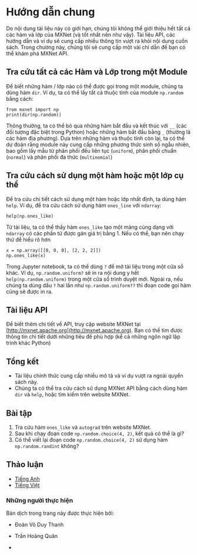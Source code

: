 <!-- ===================== Bắt đầu dịch Phần 1 ===================== -->
<!-- ========================================= REVISE PHẦN 1 - BẮT ĐẦU =================================== -->

<!--
# Documentation
-->

# Hướng dẫn chung

<!--
Due to constraints on the length of this book, we cannot possibly introduce every single MXNet function and class (and you probably would not want us to). The API documentation and additional tutorials and examples provide plenty of documentation beyond the book. In this section we provide you with some guidance to exploring the MXNet API.
-->

Do nội dung tài liệu này có giới hạn, chúng tôi không thể giới thiệu hết tất cả các hàm và lớp của MXNet (và tốt nhất nên như vậy). Tài liệu API, các hướng dẫn và ví dụ sẽ cung cấp nhiều thông tin vượt ra khỏi nội dung cuốn sách. Trong chương này, chúng tôi sẽ cung cấp một vài chỉ dẫn để bạn có thể khám phá MXNet API.

<!--
## Finding All the Functions and Classes in a Module
-->

## Tra cứu tất cả các Hàm và Lớp trong một Module

<!--
In order to know which functions and classes can be called in a module, we invoke the `dir` function. For instance, we can query all properties in the `np.random` module as follows:
-->

Để biết những hàm / lớp nào có thể được gọi trong một module, chúng ta dùng hàm `dir`. Ví dụ, ta có thể lấy tất cả thuộc tính của module `np.random` bằng cách:

```{.python .input  n=1}
from mxnet import np
print(dir(np.random))
```

<!--
Generally, we can ignore functions that start and end with `__` (special objects in Python) or functions that start with a single `_`(usually internal functions). Based on the remaining function or attribute names, we might hazard a guess that this module offers various methods for generating random numbers, including sampling from the uniform distribution (`uniform`), normal distribution (`normal`), and multinomial distribution  (`multinomial`).
-->

Thông thường, ta có thể bỏ qua những hàm bắt đầu và kết thúc với `__` (các đối tượng đặc biệt trong Python) hoặc những hàm bắt đầu bằng `_` (thường là các hàm địa phương). Dựa trên những hàm và thuộc tính còn lại, ta có thể dự đoán rằng module này cung cấp những phương thức sinh số ngẫu nhiên, bao gồm lấy mẫu từ phân phối đều liên tục (`uniform`), phân phối chuẩn (`normal`) và phân phối đa thức (`multinomial`)

<!--
## Finding the Usage of Specific Functions and Classes
-->

## Tra cứu cách sử dụng một hàm hoặc một lớp cụ thể

<!--
For more specific instructions on how to use a given function or class, we can invoke the  `help` function. As an example, let's explore the usage instructions for `ndarray`'s `ones_like` function.
-->

Để tra cứu chi tiết cách sử dụng một hàm hoặc lớp nhất định, ta dùng hàm `help`. Ví dụ, để tra cứu cách sử dụng hàm `ones_line` với `ndarray`:

```{.python .input}
help(np.ones_like)
```

<!--
From the documentation, we can see that the `ones_like` function creates a new array with the same shape as the supplied `ndarray` and sets all the elements to `1`. Whenever possible, you should run a quick test to confirm your interpretation:
-->

Từ tài liệu, ta có thể thấy hàm `ones_like` tạo một mảng cùng dạng với `ndarray` có các phần tử được gán giá trị bằng 1. Nếu có thể, bạn nên chạy thử để hiểu rõ hơn

```{.python .input}
x = np.array([[0, 0, 0], [2, 2, 2]])
np.ones_like(x)
```

<!--
In the Jupyter notebook, we can use `?` to display the document in another window. For example, `np.random.uniform?` will create content that is almost identical to `help(np.random.uniform)`, displaying it in a new browser window. In addition, if we use two question marks, such as `np.random.uniform??`, the code implementing the function will also be displayed.
-->

Trong Jupyter notebook, ta có thể dùng `?` để mở tài liệu trong một cửa sổ khác. Ví dụ, `np.random.uniform?` sẽ in ra nội dung y hết `help(np.random.uniform)` trong một cửa sổ trình duyệt mới. Ngoài ra, nếu chúng ta dùng dấu `?` hai lần như `np.random.uniform??` thì đoạn code gọi hàm cũng sẽ được in ra.

<!-- ===================== Kết thúc dịch Phần 1 ===================== -->

<!-- ===================== Bắt đầu dịch Phần 2 ===================== -->

<!-- ========================================= REVISE PHẦN 1 - KẾT THÚC ===================================-->

<!-- ========================================= REVISE PHẦN 2 - BẮT ĐẦU ===================================-->

<!--
## API Documentation
-->

## Tài liệu API

<!--
For further details on the API details check the MXNet website at  [http://mxnet.apache.org/](http://mxnet.apache.org/). You can find the details under the appropriate headings (also for programming languages other than Python).
-->

Để biết thêm chi tiết về API, truy cập website MXNet tại [http://mxnet.apache.org](http://mxnet.apache.org). Bạn có thể tìm được thông tin chi tiết dưới những tiêu đề phù hợp (kể cả những ngôn ngữ lập trình khác Python)

<!--
## Summary
-->

## Tổng kết

<!--
* The official documentation provides plenty of descriptions and examples that are beyond this book.
* We can look up documentation for the usage of MXNet API by calling the `dir` and `help` functions, or checking the MXNet website.
-->

* Tài liệu chính thức cung cấp nhiều mô tả và ví dụ vượt ra ngoài quyển sách này.
* Chúng ta có thể tra cứu cách sử dụng MXNet API bằng cách dùng hàm `dir` và `help`, hoặc tìm kiếm trên website MXNet.


<!--
## Exercises
-->

## Bài tập

<!--
1. Look up `ones_like` and `autograd` on the MXNet website.
2. What are all the possible outputs after running `np.random.choice(4, 2)`?
3. Can you rewrite `np.random.choice(4, 2)` by using the `np.random.randint` function?
-->

1. Tra cứu hàm `ones_like` và `autograd` trên website MXNet.
2. Sau khi chạy đoạn code `np.random.choice(4, 2)`, kết quả có thể là gì?
3. Có thể viết lại đoạn code `np.random.choice(4, 2)` sử dụng hàm `np.random.randint` không?

<!-- ===================== Kết thúc dịch Phần 2 ===================== -->

<!-- ========================================= REVISE PHẦN 2 - KẾT THÚC ===================================-->

<!--
## [Discussions](https://discuss.mxnet.io/t/2322)
-->

## Thảo luận
* [Tiếng Anh](https://discuss.mxnet.io/t/2322)
* [Tiếng Việt](https://forum.machinelearningcoban.com/c/d2l)

### Những người thực hiện
Bản dịch trong trang này được thực hiện bởi:
<!--
Tác giả của mỗi Pull Request điền tên mình và tên những người review mà bạn thấy
hữu ích vào từng phần tương ứng. Mỗi dòng một tên, bắt đầu bằng dấu `*`.

Lưu ý:
* Nếu reviewer không cung cấp tên, bạn có thể dùng tên tài khoản GitHub của họ
với dấu `@` ở đầu. Ví dụ: @aivivn.
-->

* Đoàn Võ Duy Thanh
<!-- Phần 1 -->
* Trần Hoàng Quân

<!-- Phần 2 -->
*
